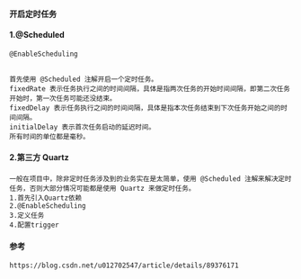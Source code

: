 #### 开启定时任务 

#### 1.@Scheduled

    @EnableScheduling


    首先使用 @Scheduled 注解开启一个定时任务。
    fixedRate 表示任务执行之间的时间间隔，具体是指两次任务的开始时间间隔，即第二次任务开始时，第一次任务可能还没结束。
    fixedDelay 表示任务执行之间的时间间隔，具体是指本次任务结束到下次任务开始之间的时间间隔。
    initialDelay 表示首次任务启动的延迟时间。
    所有时间的单位都是毫秒。

#### 2.第三方 Quartz
    一般在项目中，除非定时任务涉及到的业务实在是太简单，使用 @Scheduled 注解来解决定时任务，否则大部分情况可能都是使用 Quartz 来做定时任务。
    1.首先引入Quartz依赖
    2.@EnableScheduling
    3.定义任务
    4.配置trigger

#### 参考
    https://blog.csdn.net/u012702547/article/details/89376171